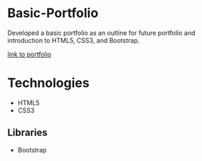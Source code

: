 # Basic-Portfolio
Developed a basic portfolio as an outline for future portfolio and introduction to HTML5, CSS3, and Bootstrap.

[link to portfolio](https://welljer.github.io/Basic-Portfolio/)

# Technologies

* HTML5
* CSS3

## Libraries 

* Bootstrap
